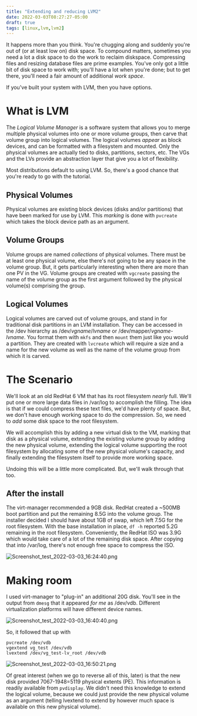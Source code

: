 ```yaml
---
title: "Extending and reducing LVM2"
date: 2022-03-03T08:27:27-05:00
draft: true
tags: [linux,lvm,lvm2]
---
```

It happens more than you think. You're chugging along and suddenly you're out of (or at least low on) disk space. To compound matters, sometimes you need a lot a disk space to do the work to reclaim diskspace. Compressing files and resizing database files are prime examples. You've only got a little bit of disk space to work with; you'll have a lot when you're done; but to get there, you'll need a fair amount of additional _work space_.

If you've built your system with LVM, then you have options.

# What is LVM

The _Logical Volume Manager_ is a software system that allows you to merge multiple physical volumes into one or more volume groups, then carve that volume group into logical volumes. The logical volumes _appear_ as block devices, and can be formatted with a filesystem and mounted. Only the physical volumes are actually tied to disks, partitions, sectors, etc. The VGs and the LVs provide an abstraction layer that give you a lot of flexibility.

Most distributions default to using LVM. So, there's a good chance that you're ready to go with the tutorial.

## Physical Volumes

Physical volumes are existing block devices (disks and/or partitions) that have been marked for use by LVM. This _marking_ is done with `pvcreate` which takes the block device path as an argument.

## Volume Groups

Volume groups are named _collections_ of physical volumes. There must be at least one physical volume, else there's not going to be any space in the volume group. But, it gets particularly interesting when there are more than one PV in the VG. Volume groups are created with `vgcreate` passing the name of the volume group as the first argument followed by the physical volume(s) comprising the group.

## Logical Volumes

Logical volumes are carved out of volume groups, and stand in for traditional disk partitions in an LVM installation. They can be accessed in the /dev hierarchy as /dev/_vgname_/_lvname_ or /dev/mapper/_vgname_-_lvname_. You format them with `mkfs` and then `mount` them just like you would a partition. They are created with `lvcreate` which will require a size and a name for the new volume as well as the name of the volume group from which it is carved.

# The Scenario

We'll look at an old RedHat 6 VM that has its root filesystem _nearly_ full. We'll put one or more large data files in /var/log to accomplish the filling. The idea is that if we could compress these text files, we'd have plenty of space. But, we don't have enough working space to do the compression. So, we need to *add* some disk space to the root filesystem.

We will accomplish this by adding a new virtual disk to the VM, marking that disk as a physical volume, extending the existing volume group by adding the new physical volume, extending the logical volume supporting the root filesystem by allocating some of the new physical volume's capacity, and finally extending the filesystem itself to provide more working space.

Undoing this will be a little more complicated. But, we'll walk through that too.

## After the install

The virt-manager recommended a 9GB disk. RedHat created a ~500MB boot partition and put the remaining 8.5G into the volume group. The installer decided I should have about 1GB of swap, which left 7.5G for the root filesystem.  With the base installation in place, `df -h` reported 5.2G remaining in the root filesystem. Conveniently, the RedHat ISO was 3.9G which would take care of a lot of the remaining disk space. After copying that into /var/log, there's not enough free space to compress the ISO.

![Screenshot_test_2022-03-03_16:24:40.png](/img/Screenshot_test_2022-03-03_16:24:40.png)

# Making room

I used virt-manager to "plug-in" an additional 20G disk. You'll see in the output from `dmesg` that it appeared _for me_ as /dev/vdb. Different virtualization platforms will have different device names.

![Screenshot_test_2022-03-03_16:40:40.png](/img/Screenshot_test_2022-03-03_16:40:40.png)

So, it followed that up with

```
pvcreate /dev/vdb
vgextend vg_test /dev/vdb
lvextend /dev/vg_test-lv_root /dev/vdb
```

![Screenshot_test_2022-03-03_16:50:21.png](/img/Screenshot_test_2022-03-03_16:50:21.png)

Of great interest (when we go to reverse all of this, later) is that the new disk provided 7067-1948=5119 physical extents (PE). This information is readily available from `pvdisplay`. We didn't need this knowledge to extend the logical volume, because we could just provide the new physical volume as an argument (telling lvextend to extend by however much space is available on this new physical volume).